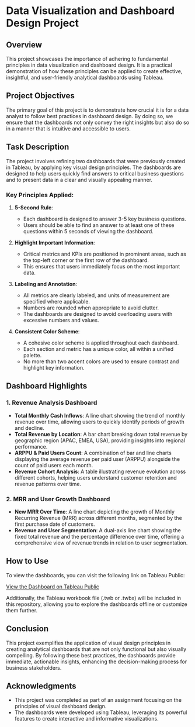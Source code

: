 
# Data Visualization and Dashboard Design Project

## Overview

This project showcases the importance of adhering to fundamental principles in data visualization and dashboard design. It is a practical demonstration of how these principles can be applied to create effective, insightful, and user-friendly analytical dashboards using Tableau.

## Project Objectives

The primary goal of this project is to demonstrate how crucial it is for a data analyst to follow best practices in dashboard design. By doing so, we ensure that the dashboards not only convey the right insights but also do so in a manner that is intuitive and accessible to users.

## Task Description

The project involves refining two dashboards that were previously created in Tableau, by applying key visual design principles. The dashboards are designed to help users quickly find answers to critical business questions and to present data in a clear and visually appealing manner.

### Key Principles Applied:

1. **5-Second Rule**:
   - Each dashboard is designed to answer 3-5 key business questions.
   - Users should be able to find an answer to at least one of these questions within 5 seconds of viewing the dashboard.

2. **Highlight Important Information**:
   - Critical metrics and KPIs are positioned in prominent areas, such as the top-left corner or the first row of the dashboard.
   - This ensures that users immediately focus on the most important data.

3. **Labeling and Annotation**:
   - All metrics are clearly labeled, and units of measurement are specified where applicable.
   - Numbers are rounded when appropriate to avoid clutter.
   - The dashboards are designed to avoid overloading users with excessive numbers and values.

4. **Consistent Color Scheme**:
   - A cohesive color scheme is applied throughout each dashboard.
   - Each section and metric has a unique color, all within a unified palette.
   - No more than two accent colors are used to ensure contrast and highlight key information.

## Dashboard Highlights

### 1. **Revenue Analysis Dashboard**
   - **Total Monthly Cash Inflows**: A line chart showing the trend of monthly revenue over time, allowing users to quickly identify periods of growth and decline.
   - **Total Revenue by Location**: A bar chart breaking down total revenue by geographic region (APAC, EMEA, USA), providing insights into regional performance.
   - **ARPPU & Paid Users Count**: A combination of bar and line charts displaying the average revenue per paid user (ARPPU) alongside the count of paid users each month.
   - **Revenue Cohort Analysis**: A table illustrating revenue evolution across different cohorts, helping users understand customer retention and revenue patterns over time.

### 2. **MRR and User Growth Dashboard**
   - **New MRR Over Time**: A line chart depicting the growth of Monthly Recurring Revenue (MRR) across different months, segmented by the first purchase date of customers.
   - **Revenue and User Segmentation**: A dual-axis line chart showing the fixed total revenue and the percentage difference over time, offering a comprehensive view of revenue trends in relation to user segmentation.

## How to Use

To view the dashboards, you can visit the following link on Tableau Public:

[View the Dashboard on Tableau Public](https://public.tableau.com/views/DataVisualizationandDashboardDesignProject/ComprehensiveRevenueandUserAnalysisDashboard?:language=en-US&publish=yes&:sid=&:redirect=auth&:display_count=n&:origin=viz_share_link)

Additionally, the Tableau workbook file (.twb or .twbx) will be included in this repository, allowing you to explore the dashboards offline or customize them further.

## Conclusion

This project exemplifies the application of visual design principles in creating analytical dashboards that are not only functional but also visually compelling. By following these best practices, the dashboards provide immediate, actionable insights, enhancing the decision-making process for business stakeholders.

## Acknowledgments

- This project was completed as part of an assignment focusing on the principles of visual dashboard design.
- The dashboards were developed using Tableau, leveraging its powerful features to create interactive and informative visualizations.
